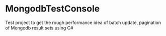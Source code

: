 # MongodbTestConsole
Test project to get the rough performance idea of batch update, pagination of Mongodb result sets using C#
